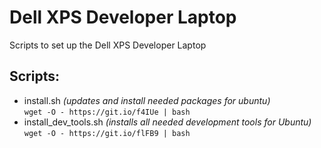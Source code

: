 # Dell XPS Developer Laptop
Scripts to set up the Dell XPS Developer Laptop

## Scripts:
- install.sh *(updates and install needed packages for ubuntu)*  
  ```wget -O - https://git.io/f4IUe | bash```
- install_dev_tools.sh *(installs all needed development tools for Ubuntu)*  
  ```wget -O - https://git.io/flFB9 | bash```
